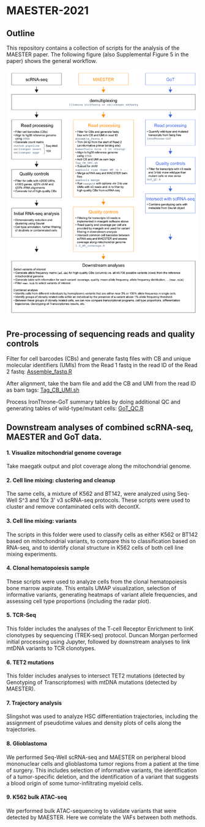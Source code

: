 # MAESTER-2021

## Outline
This repository contains a collection of scripts for the analysis of the MAESTER paper. The following figure (also Supplemental Figure 5 in the paper) shows the general workflow.

![outline](Auxiliary_files/Figure_S5_pipelines.png)



## Pre-processing of sequencing reads and quality controls

Filter for cell barcodes (CBs) and generate fastq files with CB and unique molecular identifiers (UMIs) from the Read 1 fastq in the read ID of the Read 2 fastq:
[Assemble_fastq.R](Pre-processing/Assemble_fastq.R)

After alignment, take the bam file and add the CB and UMI from the read ID as bam tags:
[Tag_CB_UMI.sh](Pre-processing/Tag_CB_UMI.sh)

Process IronThrone-GoT summary tables by doing additional QC and generating tables of wild-type/mutant cells:
[GoT_QC.R](Pre-processing/GoT_QC.R)



## Downstream analyses of combined scRNA-seq, MAESTER and GoT data.

#### 1. Visualize mitochondrial genome coverage
Take maegatk output and plot coverage along the mitochondrial genome.

#### 2. Cell line mixing: clustering and cleanup
The same cells, a mixture of K562 and BT142, were analyzed using Seq-Well S^3 and 10x 3' v3 scRNA-seq protocols. These scripts were used to cluster and remove contaminated cells with decontX.

#### 3. Cell line mixing: variants
The scripts in this folder were used to classify cells as either K562 or BT142 based on mitochondrial variants, to compare this to classification based on RNA-seq, and to identify clonal structure in K562 cells of both cell line mixing experiments.

#### 4. Clonal hematopoiesis sample
These scripts were used to analyze cells from the clonal hematopoiesis bone marrow aspirate. This entails UMAP visualization, selection of informative variants, generating heatmaps of variant allele frequencies, and assessing cell type proportions (including the radar plot).

#### 5. TCR-Seq
This folder includes the analyses of the T-cell Receptor Enrichment to linK clonotypes by sequencing (TREK-seq) protocol. Duncan Morgan performed initial processing using Jupyter, followed by downstream analyses to link mtDNA variants to TCR clonotypes.

#### 6. TET2 mutations
This folder includes analyses to intersect TET2 mutations (detected by Genotyping of Transcriptomes) with mtDNA mutations (detected by MAESTER).

#### 7. Trajectory analysis
Slingshot was used to analyze HSC differentiation trajectories, including the assignment of pseudotime values and density plots of cells along the trajectories.

#### 8. Glioblastoma
We performed Seq-Well scRNA-seq and MAESTER on peripheral blood mononuclear cells and glioblastoma tumor regions from a patient at the time of surgery. This includes selection of informative variants, the identification of a tumor-specific deletion, and the identification of a variant that suggests a blood origin of some tumor-infiltrating myeloid cells.

#### 9. K562 bulk ATAC-seq
We performed bulk ATAC-sequencing to validate variants that were detected by MAESTER. Here we correlate the VAFs between both methods.




